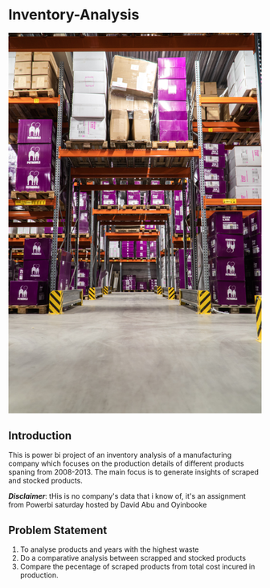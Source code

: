 # Inventory-Analysis

![](petrebels-VH-OpMRhFII-unsplash.jpg)
## Introduction
This is power bi project of an inventory analysis of a manufacturing company which focuses on the production details of different products spaning from 2008-2013. The main focus is to generate insights of scraped and stocked products.

**_Disclaimer_**: tHis is no company's data that i know of, it's an assignment from Powerbi saturday hosted by David Abu and Oyinbooke

## Problem Statement
1. To analyse products and years with the highest waste
2. Do a comparative analysis between scrapped and stocked products
3. Compare the pecentage of scraped products from total cost incured in production.
